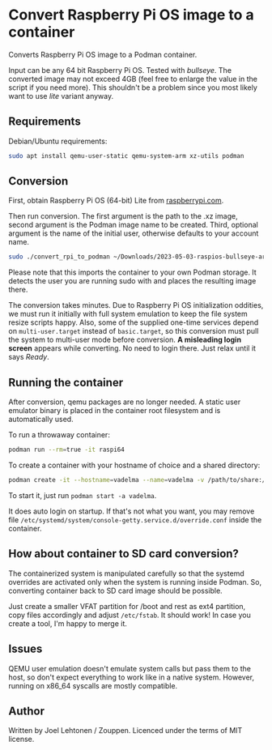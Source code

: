 # Convert Raspberry Pi OS image to a container

Converts Raspberry Pi OS image to a Podman container.

Input can be any 64 bit Raspberry Pi OS. Tested with *bullseye*. The
converted image may not exceed 4GB (feel free to enlarge the value in
the script if you need more). This shouldn't be a problem since you
most likely want to use *lite* variant anyway.

## Requirements

Debian/Ubuntu requirements:

```sh
sudo apt install qemu-user-static qemu-system-arm xz-utils podman
```

## Conversion

First, obtain Raspberry Pi OS (64-bit) Lite from [raspberrypi.com](https://www.raspberrypi.com/software/operating-systems/).

Then run conversion. The first argument is the path to the .xz image,
second argument is the Podman image name to be created. Third,
optional argument is the name of the initial user, otherwise defaults
to your account name.

```sh
sudo ./convert_rpi_to_podman ~/Downloads/2023-05-03-raspios-bullseye-arm64-lite.img.xz raspi64
```

Please note that this imports the container to your own Podman
storage. It detects the user you are running sudo with and places the
resulting image there.

The conversion takes minutes. Due to Raspberry Pi OS initialization
oddities, we must run it initially with full system emulation to keep
the file system resize scripts happy. Also, some of the supplied one-time
services depend on `multi-user.target` instead of `basic.target`, so
this conversion must pull the system to multi-user mode before
conversion. **A misleading login screen** appears while converting. No
need to login there. Just relax until it says *Ready*.

## Running the container

After conversion, qemu packages are no longer needed. A static user
emulator binary is placed in the container root filesystem and is
automatically used.

To run a throwaway container:

```sh
podman run --rm=true -it raspi64
```

To create a container with your hostname of choice and a shared directory:

```sh
podman create -it --hostname=vadelma --name=vadelma -v /path/to/share:/mnt/share raspi64
```

To start it, just run `podman start -a vadelma`.

It does auto login on startup. If that's not what you want, you may
remove file
`/etc/systemd/system/console-getty.service.d/override.conf` inside the
container.

## How about container to SD card conversion?

The containerized system is manipulated carefully so that the systemd
overrides are activated only when the system is running inside
Podman. So, converting container back to SD card image should be
possible.

Just create a smaller VFAT partition for /boot and rest as ext4
partition, copy files accordingly and adjust `/etc/fstab`. It should
work! In case you create a tool, I'm happy to merge it.

## Issues

QEMU user emulation doesn't emulate system calls but pass them to the host, so
don't expect everything to work like in a native system. However,
running on x86_64 syscalls are mostly compatible.

## Author

Written by Joel Lehtonen / Zouppen. Licenced under the terms of MIT license.
